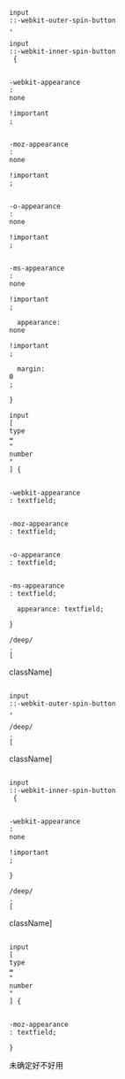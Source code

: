 ```
input
::-webkit-outer-spin-button
,
```

```
input
::-webkit-inner-spin-button
 {
```

```
  
-webkit-appearance
: 
none
 
!important
;
```

```
  
-moz-appearance
: 
none
 
!important
;
```

```
  
-o-appearance
: 
none
 
!important
;
```

```
  
-ms-appearance
: 
none
 
!important
;
```

```
  appearance: 
none
 
!important
;
```

```
  margin: 
0
;
```

```
}
```

```
input
[
type
=
"
number
"
] {
```

```
  
-webkit-appearance
: textfield;
```

```
  
-moz-appearance
: textfield;
```

```
  
-o-appearance
: textfield;
```

```
  
-ms-appearance
: textfield;
```

```
  appearance: textfield;
```

```
}
```

```
/deep/
.
[
```

className]

```
 
input
::-webkit-outer-spin-button
,
```

```
/deep/
.
[
```

className]

```
 
input
::-webkit-inner-spin-button
 {
```

```
  
-webkit-appearance
: 
none
 
!important
;
```

```
}
```

```
/deep/
.
[
```

className]

```
 
input
[
type
=
"
number
"
] {
```

```
  
-moz-appearance
: textfield;
```

```
}
```

未确定好不好用